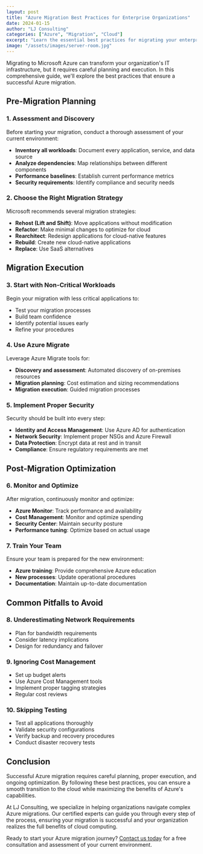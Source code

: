 ```yaml
---
layout: post
title: "Azure Migration Best Practices for Enterprise Organizations"
date: 2024-01-15
author: "LJ Consulting"
categories: ["Azure", "Migration", "Cloud"]
excerpt: "Learn the essential best practices for migrating your enterprise workloads to Microsoft Azure, including planning, execution, and optimization strategies."
image: "/assets/images/server-room.jpg"
---
```


Migrating to Microsoft Azure can transform your organization's IT infrastructure, but it requires careful planning and execution. In this comprehensive guide, we'll explore the best practices that ensure a successful Azure migration.

## Pre-Migration Planning

### 1. Assessment and Discovery

Before starting your migration, conduct a thorough assessment of your current environment:

- **Inventory all workloads**: Document every application, service, and data source
- **Analyze dependencies**: Map relationships between different components
- **Performance baselines**: Establish current performance metrics
- **Security requirements**: Identify compliance and security needs

### 2. Choose the Right Migration Strategy

Microsoft recommends several migration strategies:

- **Rehost (Lift and Shift)**: Move applications without modification
- **Refactor**: Make minimal changes to optimize for cloud
- **Rearchitect**: Redesign applications for cloud-native features
- **Rebuild**: Create new cloud-native applications
- **Replace**: Use SaaS alternatives

## Migration Execution

### 3. Start with Non-Critical Workloads

Begin your migration with less critical applications to:

- Test your migration processes
- Build team confidence
- Identify potential issues early
- Refine your procedures

### 4. Use Azure Migrate

Leverage Azure Migrate tools for:

- **Discovery and assessment**: Automated discovery of on-premises resources
- **Migration planning**: Cost estimation and sizing recommendations
- **Migration execution**: Guided migration processes

### 5. Implement Proper Security

Security should be built into every step:

- **Identity and Access Management**: Use Azure AD for authentication
- **Network Security**: Implement proper NSGs and Azure Firewall
- **Data Protection**: Encrypt data at rest and in transit
- **Compliance**: Ensure regulatory requirements are met

## Post-Migration Optimization

### 6. Monitor and Optimize

After migration, continuously monitor and optimize:

- **Azure Monitor**: Track performance and availability
- **Cost Management**: Monitor and optimize spending
- **Security Center**: Maintain security posture
- **Performance tuning**: Optimize based on actual usage

### 7. Train Your Team

Ensure your team is prepared for the new environment:

- **Azure training**: Provide comprehensive Azure education
- **New processes**: Update operational procedures
- **Documentation**: Maintain up-to-date documentation

## Common Pitfalls to Avoid

### 8. Underestimating Network Requirements

- Plan for bandwidth requirements
- Consider latency implications
- Design for redundancy and failover

### 9. Ignoring Cost Management

- Set up budget alerts
- Use Azure Cost Management tools
- Implement proper tagging strategies
- Regular cost reviews

### 10. Skipping Testing

- Test all applications thoroughly
- Validate security configurations
- Verify backup and recovery procedures
- Conduct disaster recovery tests

## Conclusion

Successful Azure migration requires careful planning, proper execution, and ongoing optimization. By following these best practices, you can ensure a smooth transition to the cloud while maximizing the benefits of Azure's capabilities.

At LJ Consulting, we specialize in helping organizations navigate complex Azure migrations. Our certified experts can guide you through every step of the process, ensuring your migration is successful and your organization realizes the full benefits of cloud computing.

Ready to start your Azure migration journey? [Contact us today](/contact) for a free consultation and assessment of your current environment.
